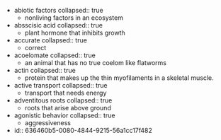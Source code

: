 - abiotic factors
  collapsed:: true
	- nonliving factors in an ecosystem
- absscisic acid
  collapsed:: true
	- plant hormone that inhibits growth
- accurate
  collapsed:: true
	- correct
- acoelomate
  collapsed:: true
	- an animal that has no true coelom like flatworms
- actin
  collapsed:: true
	- protein that makes up the thin myofilaments in a skeletal muscle.
- active transport
  collapsed:: true
	- transport that needs energy
- adventitous roots
  collapsed:: true
	- roots that arise above ground
- agonistic behavior
  collapsed:: true
	- aggressiveness
- id:: 636460b5-0080-4844-9215-56a1cc17f482